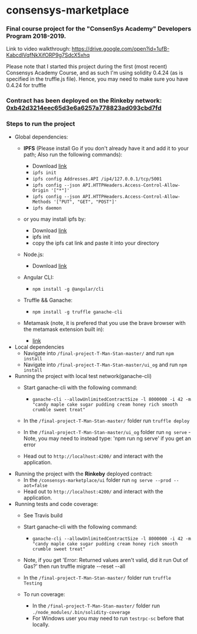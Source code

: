 # consensys-marketplace

### Final course project for the "ConsenSys Academy" Developers Program 2018-2019.

Link to video walkthrough: https://drive.google.com/open?id=1ufB-KabcdlVqfNkXifORP9g7SdcX5xhq


Please note that I started this project during the first (most recent) Consensys Academy Course, and as such I'm using solidity 0.4.24 (as is specified in the truffle.js file). Hence, you may need to make sure you have 0.4.24 for truffle

### Contract has been deployed on the Rinkeby network: [0xb42d3214eec65d3e6a6257a778823ad093cbd7fd](https://rinkeby.etherscan.io/address/0xb42d3214eec65d3e6a6257a778823ad093cbd7fd#code)

### Steps to run the project 
  - Global dependencies: 
    - **IPFS** (Please install Go if you don't already have it and add it to your path; Also run the following commands):
      - Download [link](https://dist.ipfs.io/#go-ipfs)
      - `ipfs init`
      - `ipfs config Addresses.API /ip4/127.0.0.1/tcp/5001`
      - `ipfs config --json API.HTTPHeaders.Access-Control-Allow-Origin '["*"]'`
      - `ipfs config --json API.HTTPHeaders.Access-Control-Allow-Methods '["PUT", "GET", "POST"]'`
      - `ipfs daemon`
      
    - or you may install ipfs by:
      - Download [link](https://dist.ipfs.io/#go-ipfs)
      - ipfs init
      - copy the ipfs cat link and paste it into your directory
    
    
    - Node.js:
      - Download [link](https://nodejs.org/en/download/)
    - Angular CLI:
      - `npm install -g @angular/cli`
    - Truffle && Ganache:
      - `npm install -g truffle ganache-cli`
    - Metamask (note, it is prefered that you use the brave browser with the metamask extension built in):
      - [link](https://metamask.io/)
  - Local dependencies
    - Navigate into `/final-project-T-Man-Stan-master/` and run `npm install`
    - Navigate into `/final-project-T-Man-Stan-master/ui_og` and run `npm install`
  - Running the project with local test network(ganache-cli)
    - Start ganache-cli with the following command:
      - `ganache-cli --allowUnlimitedContractSize -l 8000000 -i 42 -m "candy maple cake sugar pudding cream honey rich smooth crumble sweet treat"`

    - In the `/final-project-T-Man-Stan-master/` folder run `truffle deploy`
    - In the `/final-project-T-Man-Stan-master/ui_og` folder run `ng serve`
      -Note, you may need to instead type: 'npm run ng serve' if you get an error
      
    - Head out to `http://localhost:4200/` and interact with the application.
  - Running the project with the **Rinkeby** deployed contract:
    - In the `/consensys-marketplace/ui` folder run `ng serve --prod --aot=false`
    - Head out to `http://localhost:4200/` and interact with the application.
  - Running tests and code coverage:
    - See Travis build
    - Start ganache-cli with the following command:
      - `ganache-cli --allowUnlimitedContractSize -l 8000000 -i 42 -m "candy maple cake sugar pudding cream honey rich smooth crumble sweet treat"`
      
    - Note, if you get 'Error: Returned values aren't valid, did it run Out of Gas?' then run truffle migrate --reset --all
      
    - In the `/final-project-T-Man-Stan-master/` folder run `truffle Testing`
    - To run coverage:
      - In the `/final-project-T-Man-Stan-master/` folder run `./node_modules/.bin/solidity-coverage`
      - For Windows user you may need to run `testrpc-sc` before that locally.
